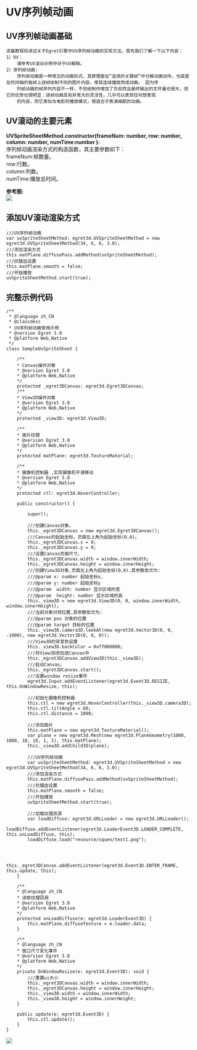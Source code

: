 # UV序列帧动画 #
## UV序列帧动画基础 ##
	该篇教程将讲述关于Egret引擎中UV序列帧动画的实现方法，首先我们了解一下以下内容：
	1）UV：
		请参考UV滚动示例中对于UV解释。
	2）序列帧动画:
		序列帧动画是一种常见的动画形式，其原理是在“连续的关键帧”中分解动画动作，也就是在时间轴的每帧上逐帧绘制不同的图片内容，使其连续播放而成动画。 因为序  
		列帧动画的帧序列内容不一样，不但给制作增加了负担而且最终输出的文件量也很大，但它的优势也很明显：逐帧动画具有非常大的灵活性，几乎可以表现任何想表现  
		的内容，而它类似与电影的播放模式，很适合于表演细腻的动画。

## UV滚动的主要元素 ##
**UVSpriteSheetMethod.constructor(frameNum: number, row: number, column: number, numTime:number ):**  
	序列帧动画渲染方式的构造函数，其主要参数如下：  
	frameNum:帧数量。  
	row:行数。  
	column:列数。  
	numTime:播放总时间。  

**参考图:**  
![](5714b416d4a96.png)  

## 添加UV滚动渲染方式 ##
	///UV序列帧动画
    var uvSpriteSheetMethod: egret3d.UVSpriteSheetMethod = new egret3d.UVSpriteSheetMethod(34, 6, 6, 3.0);
	///添加渲染方式
	this.matPlane.diffusePass.addMethod(uvSpriteSheetMethod);
	///抗锯齿设置
	this.matPlane.smooth = false;
	///开始播放
	uvSpriteSheetMethod.start(true);

## 完整示例代码 ##
	/**
	 * @language zh_CN
	 * @classdesc
	 * UV序列帧动画使用示例
	 * @version Egret 3.0
	 * @platform Web,Native
	 */
	class SampleUvSpriteSheet {
	
	    /**
	    * Canvas操作对象
	    * @version Egret 3.0
	    * @platform Web,Native
	    */
	    protected _egret3DCanvas: egret3d.Egret3DCanvas;
	    /**
	    * View3D操作对象
	    * @version Egret 3.0
	    * @platform Web,Native
	    */
	    protected _view3D: egret3d.View3D;
	
	    /**
	    * 面片纹理
	    * @version Egret 3.0
	    * @platform Web,Native
	    */
	    protected matPlane: egret3d.TextureMaterial;
	
	    /**
	    * 摄像机控制器 ,实现摄像机平滑移动
	    * @version Egret 3.0
	    * @platform Web,Native
	    */
	    protected ctl: egret3d.HoverController;
	
	    public constructor() {
	
	        super();
	
	        ///创建Canvas对象。
	        this._egret3DCanvas = new egret3d.Egret3DCanvas();
	        ///Canvas的起始坐标，页面左上角为起始坐标(0,0)。
	        this._egret3DCanvas.x = 0;
	        this._egret3DCanvas.y = 0;
	        ///设置Canvas页面尺寸。
	        this._egret3DCanvas.width = window.innerWidth;
	        this._egret3DCanvas.height = window.innerHeight;
	        ///创建View3D对象,页面左上角为起始坐标(0,0),其参数依次为:
	        ///@param x: number 起始坐标x,
	        ///@param y: number 起始坐标y
	        ///@param  width: number 显示区域的宽
	        ///@param  height: number 显示区域的高
	        this._view3D = new egret3d.View3D(0, 0, window.innerWidth, window.innerHeight);
	        ///当前对象对视位置,其参数依次为:
	        ///@param pos 对象的位置
	        ///@param target 目标的位置
	        this._view3D.camera3D.lookAt(new egret3d.Vector3D(0, 0, -1000), new egret3d.Vector3D(0, 0, 0));
	        ///View3D的背景色设置
	        this._view3D.backColor = 0xff000000;
	        ///将View3D添加进Canvas中
	        this._egret3DCanvas.addView3D(this._view3D);
	        ///启动Canvas。
	        this._egret3DCanvas.start();
	        ///设置window resize事件
	        egret3d.Input.addEventListener(egret3d.Event3D.RESIZE, this.OnWindowResize, this);
	
	        ///初始化摄像机控制器
	        this.ctl = new egret3d.HoverController(this._view3D.camera3D);
	        this.ctl.tiltAngle = 60;
	        this.ctl.distance = 1000;
	
	        ///添加面片
	        this.matPlane = new egret3d.TextureMaterial();
	        var plane = new egret3d.Mesh(new egret3d.PlaneGeometry(1000, 1000, 10, 10, 1, 1), this.matPlane);
	        this._view3D.addChild3D(plane);
	
	        ///UV序列帧动画
	        var uvSpriteSheetMethod: egret3d.UVSpriteSheetMethod = new egret3d.UVSpriteSheetMethod(34, 6, 6, 3.0);
	        ///添加渲染方式
	        this.matPlane.diffusePass.addMethod(uvSpriteSheetMethod);
	        ///抗锯齿设置
	        this.matPlane.smooth = false;
	        ///开始播放
	        uvSpriteSheetMethod.start(true);
	
	        ///加载纹理资源
	        var loadDiffuse: egret3d.URLLoader = new egret3d.URLLoader();
	        loadDiffuse.addEventListener(egret3d.LoaderEvent3D.LOADER_COMPLETE, this.onLoadDiffuse, this);
	        loadDiffuse.load("resource/squen/test1.png");
	
	      
	
	        this._egret3DCanvas.addEventListener(egret3d.Event3D.ENTER_FRAME, this.update, this);
	    }
	
	    /**
	    * @language zh_CN        
	    * 读取纹理回调
	    * @version Egret 3.0
	    * @platform Web,Native
	    */
	    protected onLoadDiffuse(e: egret3d.LoaderEvent3D) {
	        this.matPlane.diffuseTexture = e.loader.data;
	    }
	
	    /**
	    * @language zh_CN        
	    * 窗口尺寸变化事件
	    * @version Egret 3.0
	    * @platform Web,Native
	    */
	    private OnWindowResize(e: egret3d.Event3D): void {
	        ///重置ui大小
	        this._egret3DCanvas.width = window.innerWidth;
	        this._egret3DCanvas.height = window.innerHeight;
	        this._view3D.width = window.innerWidth;
	        this._view3D.height = window.innerHeight;
	    }
	
	    public update(e: egret3d.Event3D) {
	        this.ctl.update();
	    }
	}    

![](5714b4164d817.gif)  